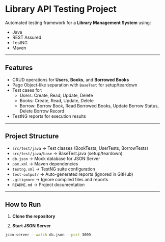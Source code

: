# Library API Testing Project

Automated testing framework for a **Library Management System** using:

- Java  
- REST Assured  
- TestNG  
- Maven  

---

## Features

- CRUD operations for **Users**, **Books**, and **Borrowed Books**  
- Page Object-like separation with `BaseTest` for setup/teardown  
- Test cases for:
  - Users: Create, Read, Update, Delete  
  - Books: Create, Read, Update, Delete  
  - Borrow: Borrow Book, Read Borrowed Books, Update Borrow Status, Delete Borrow Record  
- TestNG reports for execution results  

---

## Project Structure

- `src/test/java` → Test classes (BookTests, UserTests, BorrowTests)
- `src/test/java/base` → BaseTest.java (setup/teardown)
- `db.json` → Mock database for JSON Server
- `pom.xml` → Maven dependencies
- `testng.xml` → TestNG suite configuration
- `test-output/` → Auto-generated reports (ignored in GitHub)
- `.gitignore` → Ignore compiled files and reports
- `README.md` → Project documentation

---

## How to Run

1. **Clone the repository**  

2. **Start JSON Server**  
```bash
json-server --watch db.json --port 3000
